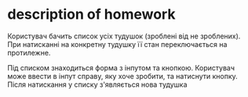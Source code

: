 # description of homework

Користувач бачить список усіх тудушок (зроблені від не зроблених). 
При натисканні на конкретну тудушку її стан переключається на протилежне.

Під списком знаходиться форма з інпутом та кнопкою. Користувач може ввести в інпут справу, 
яку хоче зробити, та натиснути кнопку.
Після натискання у списку з'являється нова тудушка